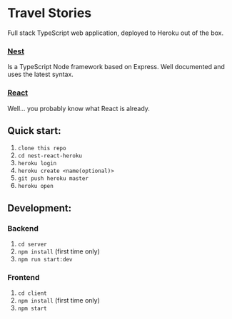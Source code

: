# Travel Stories
Full stack TypeScript web application, deployed to Heroku out of the box.

### [Nest](https://nestjs.com/)
Is a TypeScript Node framework based on Express. Well documented and uses the latest syntax.

### [React](https://reactjs.org/)
Well... you probably know what React is already. 

## Quick start:
1. ```clone this repo```
1. ```cd nest-react-heroku```
1. ```heroku login```
1. ```heroku create <name(optional)>```
1. ```git push heroku master```
1. ```heroku open```

## Development:
### Backend
1. ```cd server```
1. ```npm install``` (first time only)
1. ```npm run start:dev```

### Frontend
1. ```cd client```
1. ```npm install``` (first time only)
1. ```npm start```
